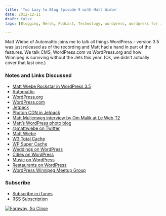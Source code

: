 ```yaml
---
title: 'Too Lazy to Blog Episode 9 with Matt Wiebe'
date: 2012-12-11
draft: false
tags: [Blogging, Nerds, Podcast, Technology, wordpress, wordpress for iOS]

---
```


Matt Wiebe of Automattic joins me to talk all things WordPress - version 3.5 was just released as of the recording and Matt had a hand in part of the features. We talk CMS, WordPress.com vs WordPress.org and how Winnipeg is surviving without the Jets this year. (Ok, we didn't actually cover that last one.)

### Notes and Links Discussed

*   [Matt Wiebe Rockstar in WordPress 3.5](http://wp.mattwie.be/2012/12/11/im-a-rockstar-in-wordpress-3-5/)
*   [Automattic](http://automattic.com)
*   [WordPress.org](http://wordpress.org)
*   [WordPress.com](http://wordpress.com)
*   [Jetpack](http://jetpack.me/)
*   [Photon CDN in Jetpack](http://jetpack.me/support/photon/)
*   [Matt Mullenweg interview by Om Malik at Le Web ’12](http://www.youtube.com/watch?v=DABu2TFijZo)
*   [Matt’s WordPress photo blog](http://matt.wordpress.com)
*   [@mattwiebe on Twitter](http://www.twitter.com/mattwiebe)
*   [Matt Wiebe](http://wp.mattwie.be)
*   [W3 Total Cache](http://wordpress.org/extend/plugins/w3-total-cache/)
*   [WP Super Cache](http://wordpress.org/extend/plugins/wp-super-cache/)
*   [Weddings on WordPress](http://en.wordpress.com/weddings/)
*   [Cities on WordPress](http://en.wordpress.com/cities/)
*   [Music on WordPress](http://en.wordpress.com/music/)
*   [Restaurants on WordPress](http://en.wordpress.com/restaurants/)
*   [WordPress Winnipeg Meetup Group](http://www.meetup.com/wordpresswinnipeg/)

### Subscribe

*   [Subscribe in iTunes](http://phobos.apple.com/WebObjects/MZStore.woa/wa/viewPodcast?id=563304315)
*   [RSS Subscription](https://chrisenns.com/feed/podcast/)

[![Faraway, So Close](http://r.mzstatic.com/images/web/linkmaker/badge_itunes-lrg.gif)](http://target.georiot.com/Proxy.ashx?grid=9646&id=6PFrOqNV4B8&offerid=162397&type=3&subid=0&tmpid=3664&RD_PARM1=https%253A%252F%252Fitunes.apple.com%252Fca%252Fpodcast%252Ffaraway-so-close%252Fid563304315%253Fmt%253D2%2526uo%253D4%2526partnerId%253D30)